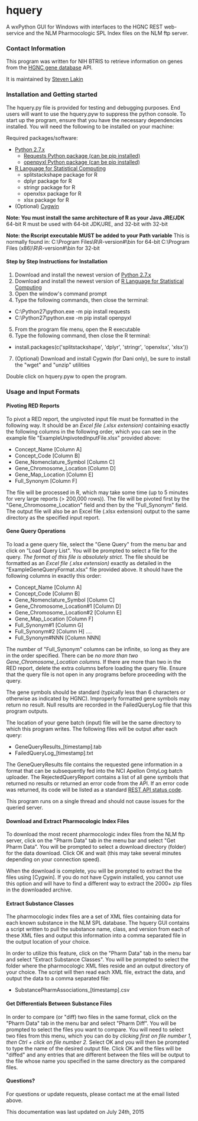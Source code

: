 # hquery
A wxPython GUI for Windows with interfaces to the HGNC REST web-service and
the NLM Pharmocologic SPL Index files on the NLM ftp server.

### Contact Information

This program was written for NIH BTRIS to retrieve information on genes from
the [HGNC gene database](http://www.genenames.org/) API.

It is maintained by [Steven Lakin](mailto:Steven.Lakin@colostate.edu)

### Installation and Getting started

The hquery.py file is provided for testing and debugging purposes.  End users
will want to use the hquery.pyw to suppress the python console.  To start up
the program, ensure that you have the necessary dependencies installed.  You 
will need the following to be installed on your machine:

Required packages/software:
- [Python 2.7.x](https://www.python.org/downloads/)
  * [Requests Python package (can be pip installed)](http://docs.python-requests.org/en/latest/user/install/#install)
  * [openpyxl Python package (can be pip installed)](https://openpyxl.readthedocs.org/en/latest/#Installation)
- [R Language for Statistical Computing](https://www.r-project.org/)
  * splitstackshape package for R
  * dplyr package for R
  * stringr package for R
  * openxlsx package for R
  * xlsx package for R
- (Optional) [Cygwin](http://cygwin.com/install.html)

**Note: You must install the same architecture of R as your Java JRE/JDK**
64-bit R must be used with 64-bit JDK/JRE, and 32-bit with 32-bit

**Note: the Rscript executable MUST be added to your Path variable**
This is normally found in:
C:\Program Files\R\R-version#\bin for 64-bit
C:\Program Files (x86)\R\R-version#\bin for 32-bit

#### Step by Step Instructions for Installation

1. Download and install the newest version of [Python 2.7.x](https://www.python.org/downloads/)
2. Download and install the newest version of [R Language for Statistical Computing](https://www.r-project.org/)
3. Open the window's command prompt
4. Type the following commands, then close the terminal:
  * C:\Python27\python.exe -m pip install requests
  * C:\Python27\python.exe -m pip install openpyxl
5. From the program file menu, open the R executable
6. Type the following command, then close the R terminal:
  * install.packages(c('splitstackshape', 'dplyr', 'stringr', 'openxlsx', 'xlsx'))
7. (Optional) Download and install Cygwin (for Dani only), be sure to install the "wget" and "unzip" utilities

Double click on hquery.pyw to open the program.  

### Usage and Input Formats

#### Pivoting RED Reports

To pivot a RED report, the unpivoted input file must be formatted in the
following way.  It should be an *Excel file (.xlsx extension)* containing
exactly the following columns in the following order, which you can see in the
example file "ExampleUnpivotedInputFile.xlsx" provided above:

+ Concept_Name [Column A]
+ Concept_Code [Column B]
+ Gene_Nomenclature_Symbol [Column C]
+ Gene_Chromosome_Location [Column D]
+ Gene_Map_Location [Column E]
+ Full_Synonym [Column F]

The file will be processed in R, which may take some time (up to 5 minutes
for very large reports (> 200,000 rows)).  The file will be pivoted first by
the "Gene_Chromosome_Location" field and then by the "Full_Synonym" field.  The
output file will also be an Excel file (.xlsx extension) output to the same
directory as the specified input report.

#### Gene Query Operations

To load a gene query file, select the "Gene Query" from the menu bar and click
on "Load Query List".  You will be prompted to select a file for the query.
*The format of this file is absolutely strict.*  The file should be formatted
as an *Excel file (.xlsx extension)* exactly as detailed in the
"ExampleGeneQueryFormat.xlsx" file provided above.  It should have the following
columns in exactly this order:

+ Concept_Name [Column A]
+ Concept_Code [Column B]
+ Gene_Nomenclature_Symbol [Column C]
+ Gene_Chromosome_Location#1 [Column D]
+ Gene_Chromosome_Location#2 [Column E]
+ Gene_Map_Location [Column F]
+ Full_Synonym#1 [Column G]
+ Full_Synonym#2 [Column H]
....
+ Full_Synonym#NNN [Column NNN]

The number of "Full_Synonym" columns can be infinite, so long as they are in the
order specified.  There can be *no more than two Gene_Chromosome_Location
columns.*  If there are more than two in the RED report, delete the extra columns
before loading the query file.  Ensure that the query file is not open in any
programs before proceeding with the query.

The gene symbols should be standard (typically less than 6 characters or otherwise as
indicated by HGNC).  Improperly formatted gene symbols may return no result.
Null results are recorded in the FailedQueryLog file that this program
outputs.

The location of your gene batch (input) file will be the same directory to which
this program writes.  The following files will be output after each query:

+ GeneQueryResults_[timestamp].tab
+ FailedQueryLog_[timestamp].txt

The GeneQueryResults file contains the requested gene information in a format
that can be subsequently fed into the NCI Apellon OntyLog batch uploader. The
RejectedQueryReport contains a list of all gene symbols that returned no results
or returned an error code from the API.  If an error code was returned, its
code will be listed as a standard [REST API status code](http://www.restapitutorial.com/httpstatuscodes.html).

This program runs on a single thread and should not cause issues for the queried server.

#### Download and Extract Pharmocologic Index Files

To download the most recent pharmocologic index files from the NLM ftp server,
click on the "Pharm Data" tab in the menu bar and select "Get Pharm Data".
You will be prompted to select a download directory (folder) for the data
download.  Click OK and wait (this may take several minutes depending on
your connection speed).  

When the download is complete, you will be prompted
to extract the the files using [Cygwin].  If you do not have Cygwin installed,
you cannot use this option and will have to find a different way to extract
the 2000+ zip files in the downloaded archive.

#### Extract Substance Classes

The pharmocologic index files are a set of XML files containing data for each
known substance in the NLM SPL database.  The hquery GUI contains a script
written to pull the substance name, class, and version from each of these XML
files and output this information into a comma separated file in the
output location of your choice.

In order to utilize this feature, click on the "Pharm Data" tab in the menu bar
and select "Extract Substance Classes".  You will be prompted to select the
folder where the pharmocologic XML files reside and an output directory of your
choice.  The script will then read each XML file, extract the data, and output
the data to a comma separated file:

+ SubstancePharmAssociations_[timestamp].csv

#### Get Differentials Between Substance Files

In order to compare (or "diff) two files in the same format, click on the
"Pharm Data" tab in the menu bar and select "Pharm Diff".  You will be prompted
to select the files you want to compare.  You will need to select two files
from this menu, which you can do by *clicking first on file number 1, then
Ctrl + click on file number 2.*  Select OK and you will then be prompted to
type the name of the desired output file.  Click OK and the files will be "diffed"
and any entries that are different between the files will be output to the file
whose name you specified in the same directory as the compared files.

#### Questions?

For questions or update requests, please contact me at the email listed above.

This documentation was last updated on July 24th, 2015